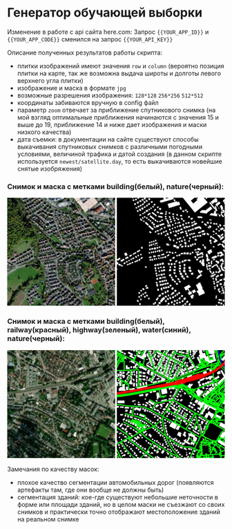 # Генератор обучающей выборки 
Изменение в работе с api сайта here.com:
Запрос `{{YOUR_APP_ID}}` и `{{YOUR_APP_CODE}}` сменился на запрос `{{YOUR_API_KEY}}`

Описание полученных результатов работы скрипта:

- плитки изображений имеют значения `row` и `column` (вероятно позиция плитки на карте, так же возможна выдача широты и долготы левого верхнего угла плитки)
- изображение и маска в формате `jpg`
- возможные разрешения изображения: `128*128` `256*256` `512*512`
- координаты забиваются вручную в config файл
- параметр `zoom` отвечает за приближение спутникового снимка (на мой взгляд оптимальные приближения начинаются с значения 15 и выше до 19, приближение 14 и ниже дает изображения и маски низкого качества)
- дата съемки: в документации на сайте существуют способы выкачивания спутниковых снимков с различными погодными условиями, величиной трафика и датой создания (в данном скрипте используется `newest/satellite.day`, то есть выкачиваются новейшие снятые изобряжения)

### Снимок и маска с метками building(белый), nature(черный):
<p>
<img src='dataset_building\15_11309_17235.jpg' width='250'>
<img src='dataset_building\15_11309_17235_m.jpg' width='250'>
</p>

### Снимок и маска с метками building(белый), railway(красный), highway(зеленый), water(синий), nature(черный): 
<p>
<img src='dataset\15_11323_17221.jpg' width='250'>
<img src='dataset\15_11323_17221_m.jpg' width='250'>
</p>

Замечания по качеству масок:
- плохое качество сегментации автомобильных дорог (появляются артефакты там, где они вообще не должны быть)
- сегментация зданий: кое-где существуют небольшие неточности в форме или площади зданий, но в целом маски не съезжают со своих снимков и практически точно отображают местоположение зданий на реальном снимке
